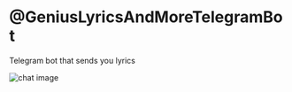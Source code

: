 # @GeniusLyricsAndMoreTelegramBot

Telegram bot that sends you lyrics

![chat image](https://raw.githubusercontent.com/alexparh/geniusTelegramBot/master/raw/chatimg.jpg)
